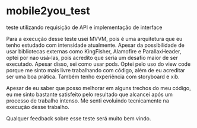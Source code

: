 # mobile2you_test
teste utilizando requisição de API e implementação de interface

Para a execução desse teste usei MVVM, pois é uma arquitetura que eu tenho estudado com intensidade atualmente. Apesar da possibilidade de usar bibliotecas externas como KingFisher, Alamofire  e ParallaxHeader, optei por nao usá-las, pois acredito que seria um desafio maior de ser executado. Apesar disso, sei como usar pods. Optei pelo uso do view code porque me sinto mais livre trabalhando com código, além de eu acreditar ser uma boa prática. Também tenho experiência com storyboard e xib.

Apesar de eu saber que posso melhorar em alguns trechos do meu código, eu me sinto bastante satisfeito pelo resultado que alcancei após um processo de trabalho intenso. Me senti evoluindo tecnicamente na execução desse trabalho.

Qualquer feedback sobre esse teste será muito bem vindo.



